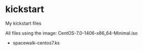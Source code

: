kickstart
=========

My kickstart files

All files using the image: CentOS-7.0-1406-x86_64-Minimal.iso

* spacewalk-centos7.ks 
